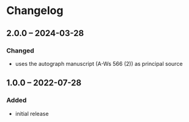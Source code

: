 # Changelog

## 2.0.0 – 2024-03-28

### Changed

- uses the autograph manuscript (A-Ws 566 (2)) as principal source


## 1.0.0 – 2022-07-28

### Added

- initial release
